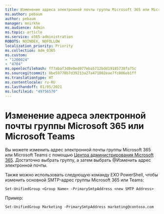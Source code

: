 ```yaml
---
title: Изменение адреса электронной почты группы Microsoft 365 или Microsoft Teams
ms.author: pebaum
author: pebaum
manager: mnirkhe
ms.audience: Admin
ms.topic: article
ms.service: o365-administration
ROBOTS: NOINDEX, NOFOLLOW
localization_priority: Priority
ms.collection: Adm_O365
ms.custom:
- "1200024"
- "4704"
ms.openlocfilehash: ff7abaf3d8e0ed977eba5712bdd19185738fa75c
ms.sourcegitcommit: 8be59778b7d39213a27a471802eae7fc006eb1ff
ms.translationtype: HT
ms.contentlocale: ru-RU
ms.lasthandoff: 01/05/2021
ms.locfileid: "49756570"
---
```

# <a name="change-email-address-of-a-microsoft-365-group-or-microsoft-teams"></a>Изменение адреса электронной почты группы Microsoft 365 или Microsoft Teams

Вы можете изменить адрес электронной почты группы Microsoft 365 или Microsoft Teams с помощью [Центра администрирования Microsoft 365](https://admin.microsoft.com/). Достаточно выбрать группу, а затем выбрать @Изменить адрес электронной почты.

Также можно использовать следующую команду EXO PowerShell, чтобы изменить основной SMTP-адрес группы Microsoft 365 или Teams:

`Set-UnifiedGroup <Group Name> -PrimarySmtpAddress <new SMTP Address>`

Пример:

`Set-UnifiedGroup Marketing -PrimarySmtpAddress marketing@contoso.com`
